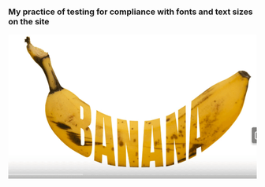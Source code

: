 ### My practice of testing for compliance with fonts and text sizes on the site
![Image alt](https://github.com/SerhiiQAA/Bato_Test/blob/master/images/Fonts.apng)
